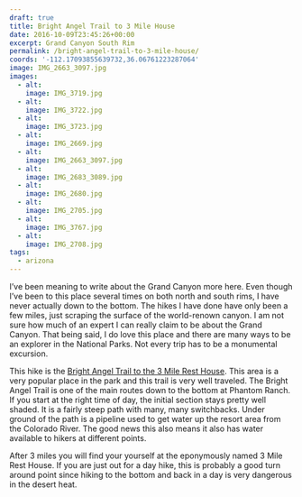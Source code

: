 ```yaml
---
draft: true
title: Bright Angel Trail to 3 Mile House
date: 2016-10-09T23:45:26+00:00
excerpt: Grand Canyon South Rim
permalink: /bright-angel-trail-to-3-mile-house/
coords: '-112.17093855639732,36.06761223287064'
image: IMG_2663_3097.jpg
images:
  - alt: 
    image: IMG_3719.jpg
  - alt: 
    image: IMG_3722.jpg
  - alt: 
    image: IMG_3723.jpg
  - alt: 
    image: IMG_2669.jpg
  - alt: 
    image: IMG_2663_3097.jpg
  - alt: 
    image: IMG_2683_3089.jpg
  - alt: 
    image: IMG_2680.jpg
  - alt: 
    image: IMG_2705.jpg
  - alt: 
    image: IMG_3767.jpg
  - alt: 
    image: IMG_2708.jpg
tags:
  - arizona
---
```

I’ve been meaning to write about the Grand Canyon more here. Even though I’ve been to this place several times on both north and south rims, I have never actually down to the bottom. The hikes I have done have only been a few miles, just scraping the surface of the world-renown canyon. I am not sure how much of an expert I can really claim to be about the Grand Canyon. That being said, I do love this place and there are many ways to be an explorer in the National Parks. Not every trip has to be a monumental excursion.

This hike is the <a href="https://www.nps.gov/grca/planyourvisit/day-hiking.htm">Bright Angel Trail to the 3 Mile Rest House</a>. This area is a very popular place in the park and this trail is very well traveled. The Bright Angel Trail is one of the main routes down to the bottom at Phantom Ranch. If you start at the right time of day, the initial section stays pretty well shaded. It is a fairly steep path with many, many switchbacks. Under ground of the path is a pipeline used to get water up the resort area from the Colorado River. The good news this also means it also has water available to hikers at different points.

After 3 miles you will find your yourself at the eponymously named 3 Mile Rest House. If you are just out for a day hike, this is probably a good turn around point since hiking to the bottom and back in a day is very dangerous in the desert heat.

